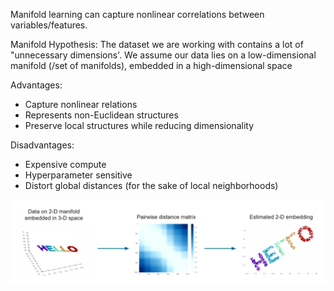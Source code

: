 Manifold learning can capture nonlinear correlations between variables/features. 

Manifold Hypothesis: The dataset we are working with contains a lot of "unnecessary dimensions'. We assume our data lies on a low-dimensional manifold (/set of manifolds), embedded in a high-dimensional space

Advantages:
- Capture nonlinear relations
- Represents non-Euclidean structures
- Preserve local structures while reducing dimensionality

Disadvantages:
- Expensive compute
- Hyperparameter sensitive
- Distort global distances (for the sake of local neighborhoods)

![](../../attachments/image/Manifold%20Learning-1737833205789.jpeg)
